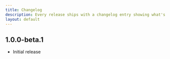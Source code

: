 ```yaml
---
title: Changelog
description: Every release ships with a changelog entry showing what's new.
layout: default
---
```


## 1.0.0-beta.1

- Initial release
